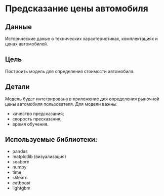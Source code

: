 # Предсказание цены автомобиля 

## Данные

Исторические даные о технических характеристиках, комплектациях и ценах автомобилей.

## Цель

Построить модель для определения стоимости автомобиля. 

## Детали 

Модель будет интегрирована в приложение для определения рыночной цены автомобиля пользователя. Для модели важны:
- качество предсказания;
- скорость пресказания;
- время обучения.

## Используемые библиотеки:

- pandas
- matplotlib (визуализация)
- seaborn
- numpy
- time
- sklearn
- catboost
- lightgbm